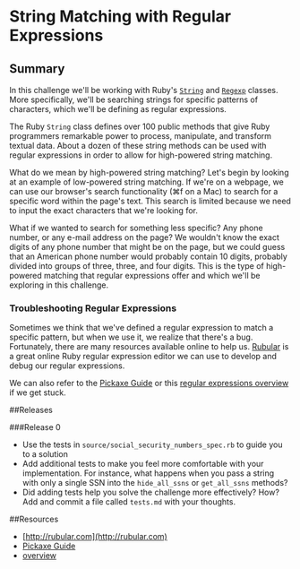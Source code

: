 # String Matching with Regular Expressions

## Summary
In this challenge we'll be working with Ruby's [`String`](http://www.ruby-doc.org/core-1.9.3/String.html) and [`Regexp`](http://ruby-doc.org/core-1.9.3/Regexp.html) classes.  More specifically, we'll be searching strings for specific patterns of characters, which we'll be defining as regular expressions.

The Ruby `String` class defines over 100 public methods that give Ruby programmers remarkable power to process, manipulate, and transform textual data.  About a dozen of these string methods can be used with regular expressions in order to allow for high-powered string matching.

What do we mean by high-powered string matching?  Let's begin by looking at an example of low-powered string matching. If we're on a webpage, we can use our browser's search functionality (⌘f on a Mac) to search for a specific word within the page's text. This search is limited because we need to input the exact characters that we're looking for.

What if we wanted to search for something less specific?  Any phone number, or any e-mail address on the page? We wouldn't know the exact digits of any phone number that might be on the page, but we could guess that an American phone number would probably contain 10 digits, probably divided into groups of three, three, and four digits.  This is the type of high-powered matching that regular expressions offer and which we'll be exploring in this challenge.


### Troubleshooting Regular Expressions
Sometimes we think that we've defined a regular expression to match a specific pattern, but when we use it, we realize that there's a bug.  Fortunately, there are many resources available online to help us.  [Rubular](http://rubular.com) is a great online Ruby regular expression editor we can use to develop and debug our regular expressions.

We can also refer to the [Pickaxe Guide](http://www.ruby-doc.org/docs/ProgrammingRuby/html/language.html#UJ) or this [regular expressions overview](http://www.bluebox.net/about/blog/2013/02/using-regular-expressions-in-ruby-part-1-of-3/) if we get stuck.

##Releases

###Release 0

* Use the tests in `source/social_security_numbers_spec.rb` to guide you to a solution
* Add additional tests to make you feel more comfortable with your implementation. For instance, what happens when you pass a string with only a single SSN into the `hide_all_ssns` or `get_all_ssns`  methods?
* Did adding tests help you solve the challenge more effectively? How? Add and commit a file called `tests.md` with your thoughts.

##Resources

* [http://rubular.com](http://rubular.com)
* [Pickaxe Guide](http://www.ruby-doc.org/docs/ProgrammingRuby/html/language.html#UJ)
* [overview](http://www.bluebox.net/about/blog/2013/02/using-regular-expressions-in-ruby-part-1-of-3/)
